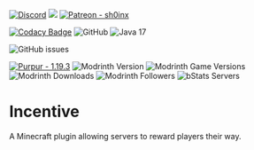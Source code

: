 [![Discord](https://img.shields.io/badge/Discord-%235865F2.svg?style=flat-square&logo=discord&logoColor=white)](https://insert-discord-invite.here)
<img src="https://img.shields.io/liberapay/patrons/sh0inx.svg?logo=liberapay&style=flat-square">
[![Patreon - sh0inx](https://img.shields.io/badge/Patreon-sh0inx-blue?logo=patreon&logoColor=ff424d&style=flat-square)](https://www.patreon.com/sh0inx)

[![Codacy Badge](https://app.codacy.com/project/badge/Grade/55eee852f9d7488e978abc2cca9eee65)](https://www.codacy.com/gh/sh0inx/Incentive/dashboard?utm_source=github.com&amp;utm_medium=referral&amp;utm_content=sh0inx/Incentive&amp;utm_campaign=Badge_Grade)
![GitHub](https://img.shields.io/github/license/sh0inx/Incentive?style=flat-square)
![Java 17](https://img.shields.io/badge/java-17-%23ED8B00.svg?style=flat-square&logo=java&logoColor=white)

![GitHub issues](https://img.shields.io/github/issues-raw/sh0inx/Incentive?logo=github&style=flat-square)

[![Purpur - 1.19.3](https://img.shields.io/badge/Purpur-1.19.3-3A4675?logo=https://purpurmc.org/images/purpur.svg&style=flat-square)](https://purpurmc.org/downloads)
![Modrinth Version](https://img.shields.io/modrinth/v/uE7Sgy9R?logo=modrinth&style=flat-square)
![Modrinth Game Versions](https://img.shields.io/modrinth/game-versions/uE7Sgy9R?color=1bd96a&logo=modrinth&style=flat-square)
![Modrinth Downloads](https://img.shields.io/modrinth/dt/uE7Sgy9R?logo=modrinth&style=flat-square)
![Modrinth Followers](https://img.shields.io/modrinth/followers/uE7Sgy9R?color=1bd96a&logo=modrinth&style=flat-square)
![bStats Servers](https://img.shields.io/bstats/servers/17084?label=bstats&style=flat-square)

# Incentive
A Minecraft plugin allowing servers to reward players their way.
